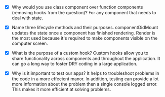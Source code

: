 - [x] Why would you use class component over function components (removing hooks from the question)?
      For any component that needs to deal with state.

- [x] Name three lifecycle methods and their purposes.
      componentDidMount updates the state once a component has finished rendering. Render is the most used because it's required to make components visible on the computer screen.

- [x] What is the purpose of a custom hook?
      Custom hooks allow you to share functionality across components and throughout the application. It can go a long way to foster DRY coding in a large application.

- [x] Why is it important to test our apps?
      It helps to troubleshoot problems in the code in a more effecient manor. In addition, testing can provide a lot more information about the problem then a single console logged error. This makes it more efficient at solving problems.
